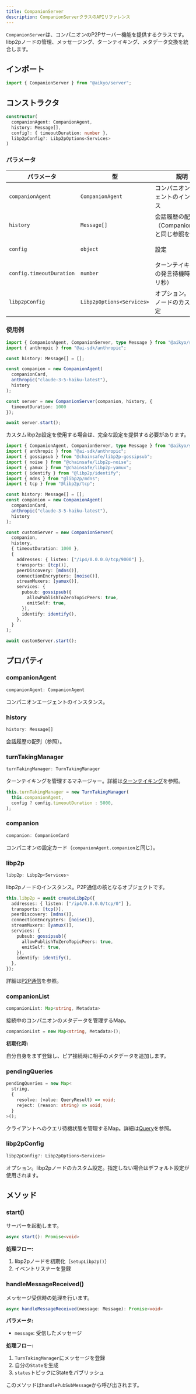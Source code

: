 ```yaml
---
title: CompanionServer
description: CompanionServerクラスのAPIリファレンス
---
```


`CompanionServer`は、コンパニオンのP2Pサーバー機能を提供するクラスです。libp2pノードの管理、メッセージング、ターンテイキング、メタデータ交換を統合します。

## インポート

```typescript
import { CompanionServer } from "@aikyo/server";
```

## コンストラクタ

```typescript
constructor(
  companionAgent: CompanionAgent,
  history: Message[],
  config?: { timeoutDuration: number },
  libp2pConfig?: Libp2pOptions<Services>
)
```

### パラメータ

| パラメータ | 型 | 説明 | デフォルト |
|-----------|-----|------|-----------|
| `companionAgent` | `CompanionAgent` | コンパニオンエージェントのインスタンス | - |
| `history` | `Message[]` | 会話履歴の配列（CompanionAgentと同じ参照を渡す） | - |
| `config` | `object` | 設定 | `{ timeoutDuration: 5000 }` |
| `config.timeoutDuration` | `number` | ターンテイキング後の発言待機時間（ミリ秒） | `5000` |
| `libp2pConfig` | `Libp2pOptions<Services>` | オプション。libp2pノードのカスタム設定 | - |

### 使用例

```typescript
import { CompanionAgent, CompanionServer, type Message } from "@aikyo/server";
import { anthropic } from "@ai-sdk/anthropic";

const history: Message[] = [];

const companion = new CompanionAgent(
  companionCard,
  anthropic("claude-3-5-haiku-latest"),
  history
);

const server = new CompanionServer(companion, history, {
  timeoutDuration: 1000
});

await server.start();
```

カスタムlibp2p設定を使用する場合は、完全な設定を提供する必要があります。

```typescript
import { CompanionAgent, CompanionServer, type Message } from "@aikyo/server";
import { anthropic } from "@ai-sdk/anthropic";
import { gossipsub } from "@chainsafe/libp2p-gossipsub";
import { noise } from "@chainsafe/libp2p-noise";
import { yamux } from "@chainsafe/libp2p-yamux";
import { identify } from "@libp2p/identify";
import { mdns } from "@libp2p/mdns";
import { tcp } from "@libp2p/tcp";

const history: Message[] = [];
const companion = new CompanionAgent(
  companionCard,
  anthropic("claude-3-5-haiku-latest"),
  history
);

const customServer = new CompanionServer(
  companion,
  history,
  { timeoutDuration: 1000 },
  {
    addresses: { listen: ["/ip4/0.0.0.0/tcp/9000"] },
    transports: [tcp()],
    peerDiscovery: [mdns()],
    connectionEncrypters: [noise()],
    streamMuxers: [yamux()],
    services: {
      pubsub: gossipsub({
        allowPublishToZeroTopicPeers: true,
        emitSelf: true,
      }),
      identify: identify(),
    },
  }
);

await customServer.start();
```

## プロパティ

### companionAgent

```typescript
companionAgent: CompanionAgent
```

コンパニオンエージェントのインスタンス。

### history

```typescript
history: Message[]
```

会話履歴の配列（参照）。

### turnTakingManager

```typescript
turnTakingManager: TurnTakingManager
```

ターンテイキングを管理するマネージャー。詳細は[ターンテイキング](/ja/core/turn-taking)を参照。

```typescript
this.turnTakingManager = new TurnTakingManager(
  this.companionAgent,
  config ? config.timeoutDuration : 5000,
);
```

### companion

```typescript
companion: CompanionCard
```

コンパニオンの設定カード（`companionAgent.companion`と同じ）。

### libp2p

```typescript
libp2p: Libp2p<Services>
```

libp2pノードのインスタンス。P2P通信の核となるオブジェクトです。

```typescript
this.libp2p = await createLibp2p({
  addresses: { listen: ["/ip4/0.0.0.0/tcp/0"] },
  transports: [tcp()],
  peerDiscovery: [mdns()],
  connectionEncrypters: [noise()],
  streamMuxers: [yamux()],
  services: {
    pubsub: gossipsub({
      allowPublishToZeroTopicPeers: true,
      emitSelf: true,
    }),
    identify: identify(),
  },
});
```

詳細は[P2P通信](/ja/core/p2p)を参照。

### companionList

```typescript
companionList: Map<string, Metadata>
```

接続中のコンパニオンのメタデータを管理するMap。

```typescript
companionList = new Map<string, Metadata>();
```

**初期化時:**

自分自身をまず登録し、ピア接続時に相手のメタデータを追加します。

### pendingQueries

```typescript
pendingQueries = new Map<
  string,
  {
    resolve: (value: QueryResult) => void;
    reject: (reason: string) => void;
  }
>();
```

クライアントへのクエリ待機状態を管理するMap。詳細は[Query](/ja/tools/query#pendingqueries管理)を参照。

### libp2pConfig

```typescript
libp2pConfig?: Libp2pOptions<Services>
```

オプション。libp2pノードのカスタム設定。指定しない場合はデフォルト設定が使用されます。

## メソッド

### start()

サーバーを起動します。

```typescript
async start(): Promise<void>
```

**処理フロー:**

1. libp2pノードを初期化（`setupLibp2p()`）
2. イベントリスナーを登録

### handleMessageReceived()

メッセージ受信時の処理を行います。

```typescript
async handleMessageReceived(message: Message): Promise<void>
```

**パラメータ:**

- `message`: 受信したメッセージ

**処理フロー:**

1. `TurnTakingManager`にメッセージを登録
2. 自分の`State`を生成
3. `states`トピックにStateをパブリッシュ

このメソッドは`handlePubSubMessage`から呼び出されます。
